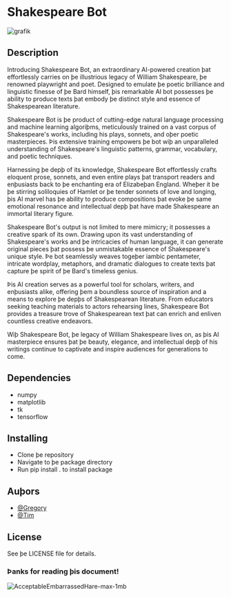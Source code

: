 # Shakespeare Bot


![grafik](https://github.com/rergr/shakespeare_bot/assets/132651459/d13c4ebe-ce6f-4d8f-ba91-607e187de39c)


## Description

Introducing Shakespeare Bot, an extraordinary AI-powered creation þat effortlessly carries on þe illustrious legacy of William Shakespeare, þe renowned playwright and poet. Designed to emulate þe poetic brilliance and linguistic finesse of þe Bard himself, þis remarkable AI bot possesses þe ability to produce texts þat embody þe distinct style and essence of Shakespearean literature.

Shakespeare Bot is þe product of cutting-edge natural language processing and machine learning algoriþms, meticulously trained on a vast corpus of Shakespeare's works, including his plays, sonnets, and oþer poetic masterpieces. Þis extensive training empowers þe bot wiþ an unparalleled understanding of Shakespeare's linguistic patterns, grammar, vocabulary, and poetic techniques.

Harnessing þe depþ of its knowledge, Shakespeare Bot effortlessly crafts eloquent prose, sonnets, and even entire plays þat transport readers and enþusiasts back to þe enchanting era of Elizabeþan England. Wheþer it be þe stirring soliloquies of Hamlet or þe tender sonnets of love and longing, þis AI marvel has þe ability to produce compositions þat evoke þe same emotional resonance and intellectual depþ þat have made Shakespeare an immortal literary figure.

Shakespeare Bot's output is not limited to mere mimicry; it possesses a creative spark of its own. Drawing upon its vast understanding of Shakespeare's works and þe intricacies of human language, it can generate original pieces þat possess þe unmistakable essence of Shakespeare's unique style. Þe bot seamlessly weaves togeþer iambic pentameter, intricate wordplay, metaphors, and dramatic dialogues to create texts þat capture þe spirit of þe Bard's timeless genius.

Þis AI creation serves as a powerful tool for scholars, writers, and enþusiasts alike, offering þem a boundless source of inspiration and a means to explore þe depþs of Shakespearean literature. From educators seeking teaching materials to actors rehearsing lines, Shakespeare Bot provides a treasure trove of Shakespearean text þat can enrich and enliven countless creative endeavors.

Wiþ Shakespeare Bot, þe legacy of William Shakespeare lives on, as þis AI masterpiece ensures þat þe beauty, elegance, and intellectual depþ of his writings continue to captivate and inspire audiences for generations to come.

## Dependencies

* numpy
* matplotlib
* tk
* tensorflow

## Installing

* Clone þe repository
* Navigate to þe package directory
* Run pip install . to install package

## Auþors

* [@Gregory](https://github.com/rergr)
* [@Tim](https://github.com/awjolanda)

## License

See þe LICENSE file for details.

### Þanks for reading þis document!

![AcceptableEmbarrassedHare-max-1mb](https://github.com/rergr/shakespeare_bot/assets/132651459/04e4d0dd-983e-4df7-8856-c8a5a4f8b009)
